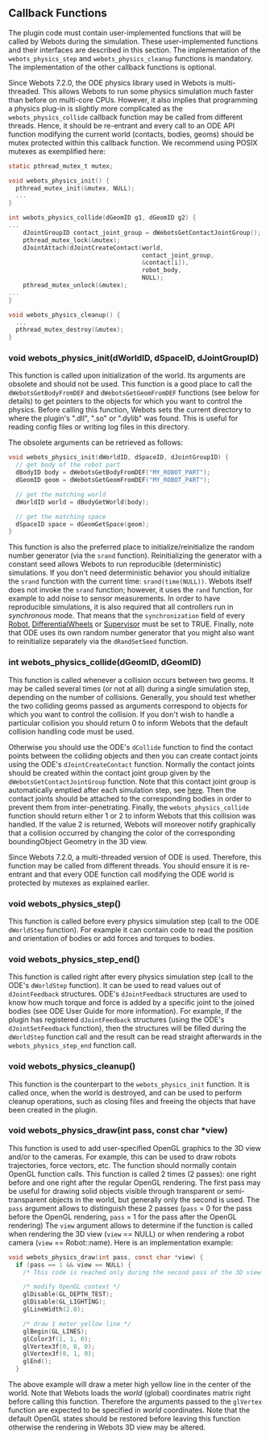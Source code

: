 ## Callback Functions

The plugin code must contain user-implemented functions that will be called by
Webots during the simulation. These user-implemented functions and their
interfaces are described in this section. The implementation of the
`webots_physics_step` and `webots_physics_cleanup` functions is mandatory.
The implementation of the other callback functions is optional.

Since Webots 7.2.0, the ODE physics library used in Webots is multi-threaded.
This allows Webots to run some physics simulation much faster than before on
multi-core CPUs. However, it also implies that programming a physics plug-in is
slightly more complicated as the `webots_physics_collide` callback function
may be called from different threads. Hence, it should be re-entrant and every
call to an ODE API function modifying the current world (contacts, bodies,
geoms) should be mutex protected within this callback function. We recommend
using POSIX mutexes as exemplified here:

```c
static pthread_mutex_t mutex;

void webots_physics_init() {
  pthread_mutex_init(&mutex, NULL);
  ...
}

int webots_physics_collide(dGeomID g1, dGeomID g2) {
...
    dJointGroupID contact_joint_group = dWebotsGetContactJointGroup();
    pthread_mutex_lock(&mutex);
    dJointAttach(dJointCreateContact(world,
                                     contact_joint_group,
                                     &contact[i]),
                                     robot_body,
                                     NULL);
    pthread_mutex_unlock(&mutex);
...
}

void webots_physics_cleanup() {
  ...
  pthread_mutex_destroy(&mutex);
}
```

### void webots\_physics\_init(dWorldID, dSpaceID, dJointGroupID)

This function is called upon initialization of the world. Its arguments are
obsolete and should not be used. This function is a good place to call the
`dWebotsGetBodyFromDEF` and `dWebotsGetGeomFromDEF` functions (see below for
details) to get pointers to the objects for which you want to control the
physics. Before calling this function, Webots sets the current directory to
where the plugin's ".dll", ".so" or ".dylib" was found. This is useful for
reading config files or writing log files in this directory.

The obsolete arguments can be retrieved as follows:

```c
void webots_physics_init(dWorldID, dSpaceID, dJointGroupID) {
  // get body of the robot part
  dBodyID body = dWebotsGetBodyFromDEF("MY_ROBOT_PART");
  dGeomID geom = dWebotsGetGeomFromDEF("MY_ROBOT_PART");

  // get the matching world
  dWorldID world = dBodyGetWorld(body);

  // get the matching space
  dSpaceID space = dGeomGetSpace(geom);
}
```

This function is also the preferred place to initialize/reinitialize the random
number generator (via the `srand` function). Reinitializing the generator with a constant
seed allows Webots to run reproducible (deterministic) simulations. If you don't
need deterministic behavior you should initialize the `srand` function with the current time:
`srand(time(NULL))`. Webots itself does not invoke the `srand` function; however, it uses
the `rand` function, for example to add noise to sensor measurements. In order to have
reproducible simulations, it is also required that all controllers run in
*synchronous* mode. That means that the `synchronization` field of every
[Robot](robot.md), [DifferentialWheels](differentialwheels.md) or
[Supervisor](supervisor.md) must be set to TRUE. Finally, note that ODE uses its
own random number generator that you might also want to reinitialize separately
via the `dRandSetSeed` function.

### int webots\_physics\_collide(dGeomID, dGeomID)

This function is called whenever a collision occurs between two geoms. It may be
called several times (or not at all) during a single simulation step, depending
on the number of collisions. Generally, you should test whether the two
colliding geoms passed as arguments correspond to objects for which you want to
control the collision. If you don't wish to handle a particular collision you
should return 0 to inform Webots that the default collision handling code must
be used.

Otherwise you should use the ODE's `dCollide` function to find the contact points
between the colliding objects and then you can create contact joints using the ODE's
`dJointCreateContact` function. Normally the contact joints should be created
within the contact joint group given by the `dWebotsGetContactJointGroup`
function. Note that this contact joint group is automatically emptied after each
simulation step, see [here](execution-scheme.md). Then the contact joints should
be attached to the corresponding bodies in order to prevent them from
inter-penetrating. Finally, the `webots_physics_collide` function should
return either 1 or 2 to inform Webots that this collision was handled. If the
value 2 is returned, Webots will moreover notify graphically that a collision
occurred by changing the color of the corresponding boundingObject Geometry in
the 3D view.

Since Webots 7.2.0, a multi-threaded version of ODE is used. Therefore, this
function may be called from different threads. You should ensure it is
re-entrant and that every ODE function call modifying the ODE world is protected
by mutexes as explained earlier.

### void webots\_physics\_step()

This function is called before every physics simulation step (call to the ODE
`dWorldStep` function). For example it can contain code to read the position
and orientation of bodies or add forces and torques to bodies.

### void webots\_physics\_step\_end()

This function is called right after every physics simulation step (call to the
ODE's `dWorldStep` function). It can be used to read values out of
`dJointFeedback` structures. ODE's `dJointFeedback` structures are used to know
how much torque and force is added by a specific joint to the joined bodies (see
ODE User Guide for more information). For example, if the plugin has registered
`dJointFeedback` structures (using the ODE's `dJointSetFeedback` function), then
the structures will be filled during the `dWorldStep` function call and the result can be read
straight afterwards in the `webots_physics_step_end` function call.

### void webots\_physics\_cleanup()

This function is the counterpart to the `webots_physics_init` function. It is
called once, when the world is destroyed, and can be used to perform cleanup
operations, such as closing files and freeing the objects that have been created
in the plugin.

### void webots\_physics\_draw(int pass, const char *view)

This function is used to add user-specified OpenGL graphics to the 3D view
and/or to the cameras. For example, this can be used to draw robots
trajectories, force vectors, etc. The function should normally contain OpenGL
function calls. This function is called 2 times (2 passes): one right before and
one right after the regular OpenGL rendering. The first pass may be useful for
drawing solid objects visible through transparent or semi-transparent objects in
the world, but generally only the second is used. The `pass` argument allows to
distinguish these 2 passes (`pass` = 0 for the pass before the OpenGL rendering,
`pass`  = 1 for the pass after the OpenGL rendering) The `view` argument allows
to determine if the function is called when rendering the 3D view (`view` ==
NULL) or when rendering a robot camera (`view` == Robot::name). Here is an
implementation example:

```c
void webots_physics_draw(int pass, const char *view) {
  if (pass == 1 && view == NULL) {
    /* This code is reached only during the second pass of the 3D view */

    /* modify OpenGL context */
    glDisable(GL_DEPTH_TEST);
    glDisable(GL_LIGHTING);
    glLineWidth(2.0);

    /* draw 1 meter yellow line */
    glBegin(GL_LINES);
    glColor3f(1, 1, 0);
    glVertex3f(0, 0, 0);
    glVertex3f(0, 1, 0);
    glEnd();
  }
```

The above example will draw a meter high yellow line in the center of the world.
Note that Webots loads the *world* (global) coordinates matrix right before
calling this function. Therefore the arguments passed to the `glVertex` function are
expected to be specified in *world* coordinates. Note that the default OpenGL
states should be restored before leaving this function otherwise the rendering
in Webots 3D view may be altered.
